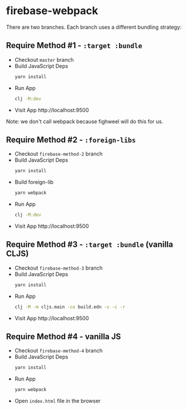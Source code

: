 # firebase-webpack

There are two branches.  Each branch uses a different bundling strategy:


## Require Method #1 - `:target :bundle`

- Checkout `master` branch
- Build JavaScript Deps
  ```bash
  yarn install
  ```
- Run App
  ```bash
  clj -M:dev
  ```
- Visit App
  http://localhost:9500

Note: we don't call webpack because fighweel will do this for us.

## Require Method #2 - `:foreign-libs`

- Checkout `firebase-method-2` branch
- Build JavaScript Deps
  ```bash
  yarn install
  ```
- Build foreign-lib
  ```bash
  yarn webpack
  ```
- Run App
  ```bash
  clj -M:dev
  ```
- Visit App
  http://localhost:9500


## Require Method #3 - `:target :bundle` (vanilla CLJS)


- Checkout `firebase-method-3` branch
- Build JavaScript Deps
  ```bash
  yarn install
  ```
- Run App
  ```bash
  clj -M -m cljs.main -co build.edn -v -c -r
  ```
- Visit App
  http://localhost:9500


## Require Method #4 - vanilla JS

- Checkout `firebase-method-4` branch
- Build JavaScript Deps
  ```bash
  yarn install
  ```
- Run App
  ```bash
  yarn webpack
  ```
- Open `index.html` file in the browser
